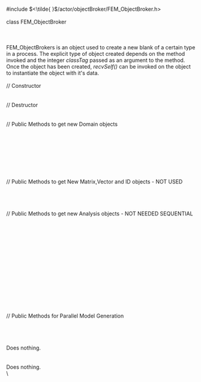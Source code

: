 \
\#include $<\tilde{ }$/actor/objectBroker/FEM_ObjectBroker.h$>$\
\
class FEM_ObjectBroker\
\
\
\
FEM_ObjectBrokers is an object used to create a new blank of a certain
type in a process. The explicit type of object created depends on the
method invoked and the integer *classTag* passed as an argument to the
method. Once the object has been created, *recvSelf()* can be invoked on
the object to instantiate the object with it's data.\
\
// Constructor\
\
\
// Destructor\
\
\
// Public Methods to get new Domain objects\
\
\
\
\
\
\
\
\
// Public Methods to get New Matrix,Vector and ID objects - NOT USED\
\
\
\
\
// Public Methods to get new Analysis objects - NOT NEEDED SEQUENTIAL\
\
\
\
\
\
\
\
\
\
\
\
\
\
\
\
// Public Methods for Parallel Model Generation\
\
\
\
\
Does nothing.\
\
\
Does nothing.\
\
